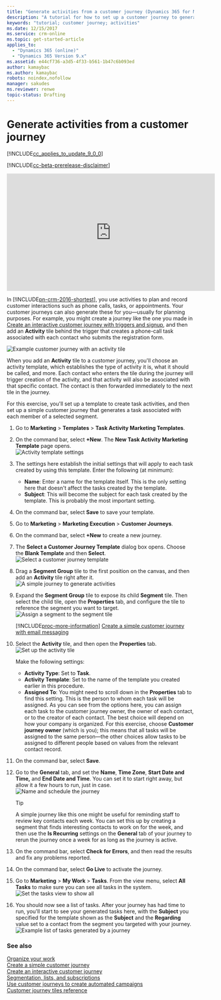 ```yaml
---
title: "Generate activities from a customer journey (Dynamics 365 for Marketing) | Microsoft Docs"
description: "A tutorial for how to set up a customer journey to generate and assign contact-related activities to staff in Dynamics 365 for Marketing"
keywords: "tutorial; customer journey; activities"
ms.date: 12/15/2017
ms.service: crm-online
ms.topic: get-started-article
applies_to:
  - "Dynamics 365 (online)"
  - "Dynamics 365 Version 9.x"
ms.assetid: e44cf736-a3d5-4f33-b561-1b47c6b093ed
author: kamaybac
ms.author: kamaybac
robots: noindex,nofollow
manager: sakudes
ms.reviewer: renwe
topic-status: Drafting
---
```


# Generate activities from a customer journey

[!INCLUDE[cc_applies_to_update_9_0_0](../includes/cc_applies_to_update_9_0_0.md)]

[!INCLUDE[cc-beta-prerelease-disclaimer](../includes/cc-beta-prerelease-disclaimer.md)]

<iframe width="560" height="315" src="https://go.microsoft.com/fwlink/p/?linkid=863167" frameborder="0" allowfullscreen></iframe>

In [!INCLUDE[pn-crm-2016-shortest](../includes/pn-crm-2016-shortest.md)], you use activities to plan and record customer interactions such as phone calls, tasks, or appointments. Your customer journeys can also generate these for you—usually for planning purposes. For example, you might create a journey like the one you made in [Create an interactive customer journey with triggers and signup](create-interactive-customer-journey.md), and then add an **Activity** tile behind the trigger that creates a phone-call task associated with each contact who submits the registration form.  

![Example customer journey with an activity tile](media/journey-generate-activities.png "Example customer journey with an activity tile")  

When you add an **Activity** tile to a customer journey, you'll choose an activity template, which establishes the type of activity it is, what it should be called, and more. Each contact who enters the tile during the journey will trigger creation of the activity, and that activity will also be associated with that specific contact. The contact is then forwarded immediately to the next tile in the journey.

For this exercise, you'll set up a template to create task activities, and then set up a simple customer journey that generates a task associated with each member of a selected segment.

1. Go to **Marketing** &gt; **Templates** &gt; **Task Activity Marketing Templates**.

1. On the command bar, select **+New**. The **New Task Activity Marketing Template** page opens.  
    ![Activity template settings](media/journey-activity-template.png "Activity template settings")  

1. The settings here establish the initial settings that will apply to each task created by using this template. Enter the following (at minimum):
    - **Name**: Enter a name for the template itself. This is the only setting here that doesn't affect the tasks created by the template.
    - **Subject**: This will become the subject for each task created by the template. This is probably the most important setting.

1. On the command bar, select **Save** to save your template.

1. Go to **Marketing** &gt; **Marketing Execution** &gt; **Customer Journeys**.

1. On the command bar, select **+New** to create a new journey.

1. The **Select a Customer Journey Template** dialog box opens. Choose the **Blank Template** and then **Select**.  
    ![Select a customer journey template](media/journey-select-template.png "Select a customer journey template")

1. Drag a **Segment Group** tile to the first position on the canvas, and then add an **Activity** tile right after it.  
    ![A simple journey to generate activities](media/journey-generate-simple.png "A simple journey to generate activities")  

1. Expand the **Segment Group** tile to expose its child **Segment** tile. Then select the child tile, open the **Properties** tab, and configure the tile to reference the segment you want to target.  
    ![Assign a segment to the segment tile](media/journey-assign-segment.png "Assign a segment to the segment tile")

    [!INCLUDE[proc-more-information](../includes/proc-more-information.md)] [Create a simple customer journey with email messaging](create-simple-customer-journey.md)

1. Select the **Activity** tile, and then open the **Properties** tab.  
    ![Set up the activity tile](media/journey-activity-properties.png "Set up the activity tile")  

    Make the following settings:
    - **Activity Type**: Set to **Task**.
    - **Activity Template**: Set to the name of the template you created earlier in this procedure.
    - **Assigned To**: You might need to scroll down in the **Properties** tab to find this setting. This is the person to whom each task will be assigned. As you can see from the options here, you can assign each task to the customer journey owner, the owner of each contact, or to the creator of each contact. The best choice will depend on how your company is organized. For this exercise, choose **Customer journey owner** (which is you); this means that all tasks will be assigned to the same person—the other choices allow tasks to be assigned to different people based on values from the relevant contact record.

1. On the command bar, select **Save**.

1. Go to the **General** tab, and set the **Name**, **Time Zone**, **Start Date and Time,** and **End Date and Time**. You can set it to start right away, but allow it a few hours to run, just in case.  
    ![Name and schedule the journey](media/journey-general-settings2.png "Name and schedule the journey")

    > [!TIP]
    > A simple journey like this one might be useful for reminding staff to review key contacts each week. You can set this up by creating a segment that finds interesting contacts to work on for the week, and then use the **Is Recurring** settings on the **General** tab of your journey to rerun the journey once a week for as long as the journey is active.

1. On the command bar, select **Check for Errors**, and then read the results and fix any problems reported.

1. On the command bar, select **Go Live** to activate the journey.

1. Go to **Marketing** &gt; **My Work** &gt; **Tasks**. From the view menu, select **All Tasks** to make sure you can see all tasks in the system.  
    ![Set the tasks view to show all](media/tasks-view-all.png "Set the tasks view to show all")

1. You should now see a list of tasks. After your journey has had time to run, you'll start to see your generated tasks here, with the **Subject** you specified for the template shown as the **Subject** and the **Regarding** value set to a contact from the segment you targeted with your journey.  
    ![Example list of tasks generated by a journey](media/tasks-list-example.png "Example list of tasks generated by a journey")

### See also

[Organize your work](organize-daily-work.md)  
[Create a simple customer journey](create-simple-customer-journey.md)  
[Create an interactive customer journey](create-interactive-customer-journey.md)  
[Segmentation, lists, and subscriptions](segmentation-lists-subscriptions.md)  
[Use customer journeys to create automated campaigns](customer-journeys-create-automated-campaigns.md)  
[Customer journey tiles reference](customer-journey-tiles-reference.md)